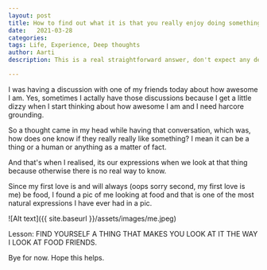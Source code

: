```yaml
---
layout: post
title: How to find out what it is that you really enjoy doing something in life?
date:   2021-03-28
categories:
tags: Life, Experience, Deep thoughts
author: Aarti
description: This is a real straightforward answer, don't expect any deep philosphical stuff, please. 

---
```


<!--more-->

I was having a discussion with one of my friends today about how awesome I am. 
Yes, sometimes I actally have those discussions because I get a little dizzy when 
I start thinking about how awesome I am and I need harcore grounding. 

So a thought came in my head while having that conversation, which was, how does one 
know if they really really like something? I mean it can be a thing or a human or anything 
as a matter of fact. 

And that's when I realised, its our expressions when we look at that thing because otherwise
there is no real way to know. 

Since my first love is and will always (oops sorry second, my first love is me) be food, I found a pic 
of me looking at food and that is one of the most natural expressions I have ever had in a pic. 

![Alt text]({{ site.baseurl }}/assets/images/me.jpeg)

Lesson: FIND YOURSELF A THING THAT MAKES YOU LOOK AT IT THE WAY I LOOK AT FOOD FRIENDS. 

Bye for now. Hope this helps. 


















